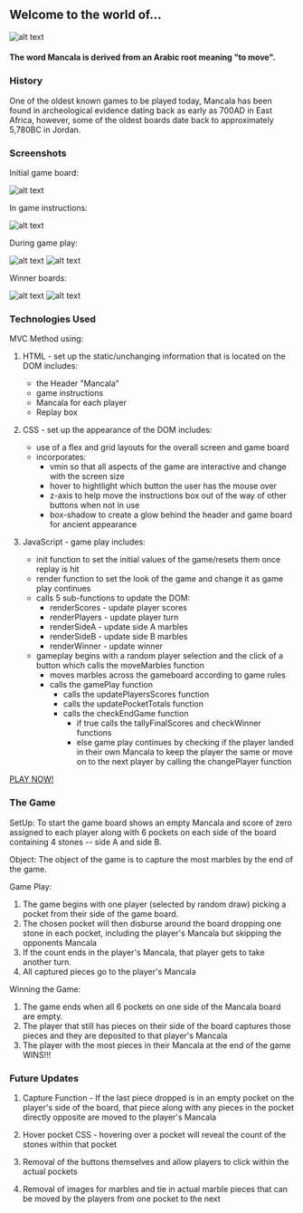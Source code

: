 ## Welcome to the world of...
![alt text](https://i.imgur.com/P9zSVLQl.png)

#### The word Mancala is derived from an Arabic root meaning "to move".

### History  
One of the oldest known games to be played today, Mancala has been found in archeological evidence dating back as early as 700AD in East Africa, however, some of the oldest boards date back to approximately 5,780BC in Jordan.

### Screenshots

Initial game board:

![alt text](https://i.imgur.com/u7vx9mxl.png)

In game instructions:

![alt text](https://i.imgur.com/LHr0fA8l.png)

During game play:

![alt text](https://i.imgur.com/F2ejkBtl.png)
![alt text](https://i.imgur.com/IDMHXDVl.png)

Winner boards:

![alt text](https://i.imgur.com/ohxt9VMl.png)
![alt text](https://i.imgur.com/Z1lQWIOl.png)


### Technologies Used
  MVC Method using:
  1. HTML - set up the static/unchanging information that is located on the DOM includes:
      - the Header "Mancala"
      - game instructions
      - Mancala for each player
      - Replay box

  2. CSS - set up the appearance of the DOM includes:
      - use of a flex and grid layouts for the overall screen and game board
      - incorporates:
          - vmin so that all aspects of the game are interactive and change with the screen size
          - hover to hightlight which button the user has the mouse over
          - z-axis to help move the instructions box out of the way of other buttons when not in use
          - box-shadow to create a glow behind the header and game board for ancient appearance

  3. JavaScript - game play includes:
      - init function to set the initial values of the game/resets them once replay is hit
      - render function to set the look of the game and change it as game play continues
      - calls 5 sub-functions to update the DOM:
          - renderScores - update player scores
          - renderPlayers - update player turn
          - renderSideA - update side A marbles
          - renderSideB - update side B marbles
          - renderWinner - update winner
      - gameplay begins with a random player selection and the click of a button which calls the moveMarbles function
          - moves marbles across the gameboard according to game rules
          - calls the gamePlay function
              - calls the updatePlayersScores function
              - calls the updatePocketTotals function
              - calls the checkEndGame function
                - if true calls the tallyFinalScores and checkWinner functions
                - else game play continues by checking if the player landed in their own Mancala to keep the player the same or move on to the next player by calling the changePlayer function

[PLAY NOW!](https://mlsmoorman.github.io/project1---mancala/)

### The Game

SetUp:  To start the game board shows an empty Mancala and score of zero assigned to each player along with 6 pockets on each side of the board containing 4 stones -- side A and side B.

Object:  The object of the game is to capture the most marbles by the end of the game.

Game Play:  
  1. The game begins with one player (selected by random draw) picking a pocket from their side of the game board.
  2. The chosen pocket will then disburse around the board dropping one stone in each pocket, including the player's Mancala but skipping the opponents Mancala
  3. If the count ends in the player's Mancala, that player gets to take another turn.
  4. All captured pieces go to the player's Mancala

Winning the Game:
  1. The game ends when all 6 pockets on one side of the Mancala board are empty.
  2. The player that still has pieces on their side of the board captures those pieces and they are deposited to that player's Mancala
  3. The player with the most pieces in their Mancala at the end of the game WINS!!!

### Future Updates

  1. Capture Function - If the last piece dropped is in an empty pocket on the player's side of the board, that piece along with any pieces in the pocket directly opposite are moved to the player's Mancala

  2. Hover pocket CSS - hovering over a pocket will reveal the count of the stones within that pocket

  3. Removal of the buttons themselves and allow players to click within the actual pockets

  4. Removal of images for marbles and tie in actual marble pieces that can be moved by the players from one pocket to the next
